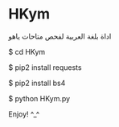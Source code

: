# HKym
اداة بلغة العربية لفحص متاحات ياهو

$ cd HKym

$ pip2 install requests

$ pip2 install bs4

$ python HKym.py

Enjoy! ^_^

